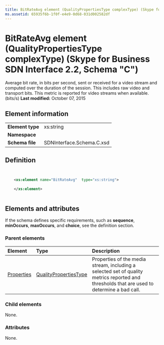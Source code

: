 ```yaml
---
title: BitRateAvg element (QualityPropertiesType complexType) (Skype for Business SDN Interface 2.2, Schema "C")
ms.assetid: 65935f6b-1f0f-e4e9-0d68-031d002582df
---
```



# BitRateAvg element (QualityPropertiesType complexType) (Skype for Business SDN Interface 2.2, Schema "C")
Average bit rate, in bits per second, sent or received for a video stream and computed over the duration of the session. This includes raw video and transport bits. This metric is reported for video streams when available. (bits/s) 
 **Last modified:** October 07, 2015
  
    
    


## Element information


|||
|:-----|:-----|
|**Element type**|xs:string |
|**Namespace**||
|**Schema file**|SDNInterface.Schema.C.xsd |
   

## Definition


```XML


    <xs:element name="BitRateAvg"  type="xs:string">
    
    </xs:element>
  
```


## Elements and attributes

If the schema defines specific requirements, such as **sequence**, **minOccurs**, **maxOccurs**, and **choice**, see the definition section. 
  
    
    

### Parent elements



|**Element**|**Type**|**Description**|
|:-----|:-----|:-----|
| [Properties](properties-element-qualitytype-complextype.md)| [QualityPropertiesType](qualitypropertiestype-complextype.md)|Properties of the media stream, including a selected set of quality metrics reported and thresholds that are used to determine a bad call. |
   

### Child elements

None. 
  
    
    

### Attributes

None. 
  
    
    

